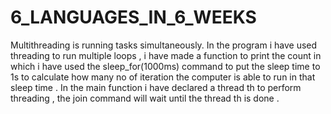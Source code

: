 # 6_LANGUAGES_IN_6_WEEKS
Multithreading is running tasks simultaneously. In the program i have used threading to run multiple loops , i have made a function to print the count in which i have used the sleep_for(1000ms) command to put the sleep time to 1s to calculate how many no of iteration the computer is able to run in that sleep time . In the main function i have declared a thread th to perform threading , the join command will wait until the thread th is done .

